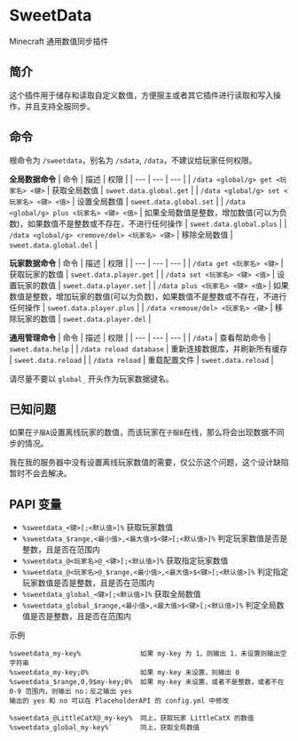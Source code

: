 # SweetData

Minecraft 通用数值同步插件

## 简介

这个插件用于储存和读取自定义数值，方便服主或者其它插件进行读取和写入操作，并且支持全服同步。

## 命令

根命令为 `/sweetdata`，别名为 `/sdata`, `/data`，不建议给玩家任何权限。

**全局数据命令**
| 命令 | 描述 | 权限 |
| --- | --- | --- |
| `/data <global/g> get <玩家名> <键>` | 获取全局数值 | `sweet.data.global.get` |
| `/data <global/g> set <玩家名> <键> <值>` | 设置全局数值 | `sweet.data.global.set` |
| `/data <global/g> plus <玩家名> <键> <值>` | 如果全局数值是整数，增加数值(可以为负数)，如果数值不是整数或不存在，不进行任何操作 | `sweet.data.global.plus` |
| `/data <global/g> <remove/del> <玩家名> <键>` | 移除全局数值 | `sweet.data.global.del` |

**玩家数据命令**
| 命令 | 描述 | 权限 |
| --- | --- | --- |
| `/data get <玩家名> <键>` | 获取玩家的数值 | `sweet.data.player.get` |
| `/data set <玩家名> <键> <值>` | 设置玩家的数值 | `sweet.data.player.set` |
| `/data plus <玩家名> <键> <值>` | 如果数值是整数，增加玩家的数值(可以为负数)，如果数值不是整数或不存在，不进行任何操作 | `sweet.data.player.plus` |
| `/data <remove/del> <玩家名> <键>` | 移除玩家的数值 | `sweet.data.player.del` |

**通用管理命令**
| 命令 | 描述 | 权限 |
| --- | --- | --- |
| `/data` | 查看帮助命令 | `sweet.data.help` |
| `/data reload database` | 重新连接数据库，并刷新所有缓存 | `sweet.data.reload` |
| `/data reload` | 重载配置文件 | `sweet.data.reload` |

请尽量不要以 `global_` 开头作为玩家数据键名。

## 已知问题

如果在`子服A`设置离线玩家的数值，而该玩家在`子服B`在线，那么将会出现数据不同步的情况。

我在我的服务器中没有设置离线玩家数值的需要，仅公示这个问题，这个设计缺陷暂时不会去解决。

## PAPI 变量

+ `%sweetdata_<键>[;<默认值>]%` 获取玩家数值
+ `%sweetdata_$range,<最小值>,<最大值>$<键>[;<默认值>]%` 判定玩家数值是否是整数，且是否在范围内
+ `%sweetdata_@<玩家名>@_<键>[;<默认值>]%` 获取指定玩家数值
+ `%sweetdata_@<玩家名>@_$range,<最小值>,<最大值>$<键>[;<默认值>]%` 判定指定玩家数值是否是整数，且是否在范围内
+ `%sweetdata_global_<键>[;<默认值>]%` 获取全局数值
+ `%sweetdata_global_$range,<最小值>,<最大值>$<键>[;<默认值>]%` 判定全局数值是否是整数，且是否在范围内

示例
```
%sweetdata_my-key%               如果 my-key 为 1，则输出 1，未设置则输出空字符串
%sweetdata_my-key;0%             如果 my-key 未设置，则输出 0
%sweetdata_$range,0,9$my-key;0%  如果 my-key 未设置，或者不是整数，或者不在 0-9 范围内，则输出 no；反之输出 yes
输出的 yes 和 no 可以在 PlaceholderAPI 的 config.yml 中修改

%sweetdata_@LittleCatX@_my-key%  同上，获取玩家 LittleCatX 的数值
%sweetdata_global_my-key%`       同上，获取全局数值
```
